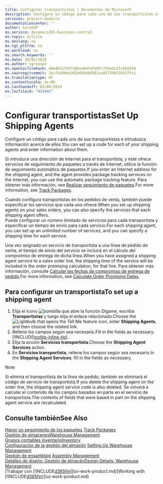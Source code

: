 ```yaml
---
title: Configurar transportistas | Documentos de Microsoft
description: Configure un código para cada uno de sus transportistas e introduzca información acerca de ellos.
services: project-madeira
documentationcenter: ''
author: SorenGP
ms.service: dynamics365-business-central
ms.topic: article
ms.devlang: na
ms.tgt_pltfrm: na
ms.workload: na
ms.search.keywords: ''
ms.date: 10/01/2018
ms.author: sgroespe
ms.openlocfilehash: 49ed631f56730bce647dfe9fc75be2c2fc6b9359
ms.sourcegitcommit: 1bcfaa99ea302e6b84b8361ca02730b135557fc1
ms.translationtype: HT
ms.contentlocale: es-MX
ms.lasthandoff: 03/08/2019
ms.locfileid: "815492"
---
```

# <a name="set-up-shipping-agents"></a><span data-ttu-id="85b8b-103">Configurar transportistas</span><span class="sxs-lookup"><span data-stu-id="85b8b-103">Set Up Shipping Agents</span></span>
<span data-ttu-id="85b8b-104">Configure un código para cada uno de sus transportistas e introduzca información acerca de ellos.</span><span class="sxs-lookup"><span data-stu-id="85b8b-104">You can set up a code for each of your shipping agents and enter information about them.</span></span>  

<span data-ttu-id="85b8b-105">Si introduce una dirección de Internet para el transportista, y éste ofrece servicios de seguimiento de paquetes a través de Internet, utilice la función de seguimiento automático de paquetes.</span><span class="sxs-lookup"><span data-stu-id="85b8b-105">If you enter an Internet address for the shipping agent, and the agent provides package tracking services on the Internet, you can use the automatic package tracking feature.</span></span> <span data-ttu-id="85b8b-106">Para obtener más información, vea [Realizar seguimiento de paquetes](sales-how-track-packages.md).</span><span class="sxs-lookup"><span data-stu-id="85b8b-106">For more information, see [Track Packages](sales-how-track-packages.md).</span></span>

<span data-ttu-id="85b8b-107">Cuando configura transportistas en los pedidos de venta, también puede especificar los servicios que cada uno ofrece.</span><span class="sxs-lookup"><span data-stu-id="85b8b-107">When you set up shipping agents on your sales orders, you can also specify the services that each shipping agent offers.</span></span>  
<span data-ttu-id="85b8b-108">Puede configurar un número ilimitado de servicios para cada transportista y especificar un tiempo de envío para cada servicio.</span><span class="sxs-lookup"><span data-stu-id="85b8b-108">For each shipping agent, you can set up an unlimited number of services, and you can specify a shipping time for each service.</span></span>  

<span data-ttu-id="85b8b-109">Una vez asignado un servicio de transportista a una línea de pedido de venta, el tiempo de envío del servicio se incluirá en el cálculo del compromiso de entrega de dicha línea.</span><span class="sxs-lookup"><span data-stu-id="85b8b-109">When you have assigned a shipping agent service to a sales order line, the shipping time of the service will be included in the order promising calculation, for that line.</span></span> <span data-ttu-id="85b8b-110">Para obtener más información, consulte [Calcular las fechas de compromiso de entrega de pedido](sales-how-to-calculate-order-promising-dates.md).</span><span class="sxs-lookup"><span data-stu-id="85b8b-110">For more information, see [Calculate Order Promising Dates](sales-how-to-calculate-order-promising-dates.md).</span></span>

## <a name="to-set-up-a-shipping-agent"></a><span data-ttu-id="85b8b-111">Para configurar un transportista</span><span class="sxs-lookup"><span data-stu-id="85b8b-111">To set up a shipping agent</span></span>  
1.  <span data-ttu-id="85b8b-112">Elija el icono ![bombilla que abre la función Dígame](media/ui-search/search_small.png "Dígame que desea hacer"), escriba **Transportistas** y luego elija el enlace relacionado.</span><span class="sxs-lookup"><span data-stu-id="85b8b-112">Choose the ![Lightbulb that opens the Tell Me feature](media/ui-search/search_small.png "Tell me what you want to do") icon, enter **Shipping Agents**, and then choose the related link.</span></span>  
2.  <span data-ttu-id="85b8b-113">Rellene los campos según sea necesario.</span><span class="sxs-lookup"><span data-stu-id="85b8b-113">Fill in the fields as necessary.</span></span> [!INCLUDE[tooltip-inline-tip](includes/tooltip-inline-tip_md.md)]<span data-ttu-id="85b8b-114">.</span><span class="sxs-lookup"><span data-stu-id="85b8b-114">.</span></span>  
3.  <span data-ttu-id="85b8b-115">Elija la acción **Servicios transportista**.</span><span class="sxs-lookup"><span data-stu-id="85b8b-115">Choose the **Shipping Agent Services** action.</span></span>
4. <span data-ttu-id="85b8b-116">En **Servicios transportista**, rellene los campos según sea necesario.</span><span class="sxs-lookup"><span data-stu-id="85b8b-116">In the **Shipping Agent Services**, fill in the fields as necessary.</span></span>

> [!NOTE]  
>  <span data-ttu-id="85b8b-117">Si elimina el transportista de la línea de pedido, también se eliminará el código de servicio de transportista.</span><span class="sxs-lookup"><span data-stu-id="85b8b-117">If you delete the shipping agent on the order line, the shipping agent service code is also deleted.</span></span> <span data-ttu-id="85b8b-118">Se volverá a calcular el contenido de los campos basados en parte en el servicio de transportista.</span><span class="sxs-lookup"><span data-stu-id="85b8b-118">The contents of fields that were based in part on the shipping agent service are recalculated.</span></span>  

## <a name="see-also"></a><span data-ttu-id="85b8b-119">Consulte también</span><span class="sxs-lookup"><span data-stu-id="85b8b-119">See Also</span></span>
<span data-ttu-id="85b8b-120">[Hacer un seguimiento de los paquetes](sales-how-track-packages.md)  </span><span class="sxs-lookup"><span data-stu-id="85b8b-120">[Track Packages](sales-how-track-packages.md)  </span></span>  
[<span data-ttu-id="85b8b-121">Gestión de almacenes</span><span class="sxs-lookup"><span data-stu-id="85b8b-121">Warehouse Management</span></span>](warehouse-manage-warehouse.md)  
[<span data-ttu-id="85b8b-122">Grupos contables inventario</span><span class="sxs-lookup"><span data-stu-id="85b8b-122">Inventory</span></span>](inventory-manage-inventory.md)  
<span data-ttu-id="85b8b-123">[Configuración de la gestión del almacén](warehouse-setup-warehouse.md)   </span><span class="sxs-lookup"><span data-stu-id="85b8b-123">[Setting Up Warehouse Management](warehouse-setup-warehouse.md)   </span></span>  
<span data-ttu-id="85b8b-124">[Gestión de ensamblaje](assembly-assemble-items.md)  </span><span class="sxs-lookup"><span data-stu-id="85b8b-124">[Assembly Management](assembly-assemble-items.md)  </span></span>  
[<span data-ttu-id="85b8b-125">Detalles de diseño: Gestión de almacén</span><span class="sxs-lookup"><span data-stu-id="85b8b-125">Design Details: Warehouse Management</span></span>](design-details-warehouse-management.md)  
<span data-ttu-id="85b8b-126">[Trabajar con [!INCLUDE[d365fin](includes/d365fin_md.md)]](ui-work-product.md)</span><span class="sxs-lookup"><span data-stu-id="85b8b-126">[Working with [!INCLUDE[d365fin](includes/d365fin_md.md)]](ui-work-product.md)</span></span>  
